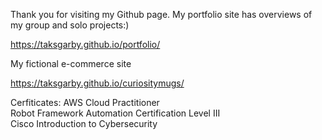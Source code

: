 Thank you for visiting my Github page. 
My portfolio site has overviews of my group and solo projects:) 

https://taksgarby.github.io/portfolio/
<br/>

My fictional e-commerce site<br/>

https://taksgarby.github.io/curiositymugs/
<br/>

Cerfiticates:
AWS Cloud Practitioner<br/>
Robot Framework Automation Certification Level III<br/>
Cisco Introduction to Cybersecurity <br/>
